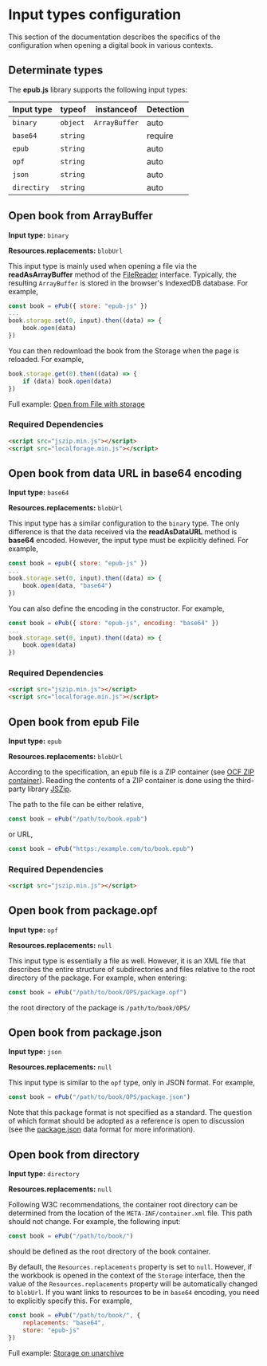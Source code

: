 # Input types configuration

This section of the documentation describes the specifics of the configuration when opening a digital book in various contexts.

## Determinate types

The **epub.js** library supports the following input types:

| Input type  | typeof   | instanceof    | Detection |
|-------------|----------|---------------|-----------|
| `binary`    | `object` | `ArrayBuffer` | auto      |
| `base64`    | `string` |               | require   |
| `epub`      | `string` |               | auto      |
| `opf`       | `string` |               | auto      |
| `json`      | `string` |               | auto      |
| `directiry` | `string` |               | auto      |

## Open book from ArrayBuffer

**Input type:** `binary`

**Resources.replacements:** `blobUrl`

This input type is mainly used when opening a file via the **readAsArrayBuffer** method of the [FileReader](https://developer.mozilla.org/en-US/docs/Web/API/FileReader) interface. Typically, the resulting `ArrayBuffer` is stored in the browser's IndexedDB database. For example,

```js
const book = ePub({ store: "epub-js" })
...
book.storage.set(0, input).then((data) => {
    book.open(data)
})
```

You can then redownload the book from the Storage when the page is reloaded. For example,

```js
book.storage.get(0).then((data) => {
    if (data) book.open(data)
})
```

Full example: [Open from File with storage](../examples/input-with-storage.html)

### Required Dependencies

```html
<script src="jszip.min.js"></script>
<script src="localforage.min.js"></script>
```

## Open book from data URL in base64 encoding

**Input type:** `base64`

**Resources.replacements:** `blobUrl`

This input type has a similar configuration to the `binary` type. The only difference is that the data received via the **readAsDataURL** method is **base64** encoded. However, the input type must be explicitly defined. For example,

```js
const book = epub({ store: "epub-js" })
...
book.storage.set(0, input).then((data) => {
    book.open(data, "base64")
})
```

You can also define the encoding in the constructor. For example,

```js
const book = ePub({ store: "epub-js", encoding: "base64" })
...
book.storage.set(0, input).then((data) => {
    book.open(data)
})
```

### Required Dependencies

```html
<script src="jszip.min.js"></script>
<script src="localforage.min.js"></script>
```

## Open book from epub File

**Input type:** `epub`

**Resources.replacements:** `blobUrl`

According to the specification, an epub file is a ZIP container (see [OCF ZIP container](https://www.w3.org/TR/epub/#sec-container-zip)). Reading the contents of a ZIP container is done using the third-party library [JSZip](https://github.com/Stuk/jszip).

The path to the file can be either relative,

```js
const book = ePub("/path/to/book.epub")
```

or URL,
```js
const book = ePub("https:/example.com/to/book.epub")
```

### Required Dependencies

```html
<script src="jszip.min.js"></script>
```

## Open book from package.opf

**Input type:** `opf`

**Resources.replacements:** `null`

This input type is essentially a file as well. However, it is an XML file that describes the entire structure of subdirectories and files relative to the root directory of the package. For example, when entering:

```js
const book = ePub("/path/to/book/OPS/package.opf")
```

the root directory of the package is `/path/to/book/OPS/`

## Open book from package.json

**Input type:** `json`

**Resources.replacements:** `null`

This input type is similar to the `opf` type, only in JSON format. For example,

```js
const book = ePub("/path/to/book/OPS/package.json")
```

Note that this package format is not specified as a standard. The question of which format should be adopted as a reference is open to discussion (see the [package.json](../assets/alice/OPS/package.json) data format for more information).

## Open book from directory

**Input type:** `directory`

**Resources.replacements:** `null`

Following W3C recommendations, the container root directory can be determined from the location of the `META-INF/container.xml` file. This path should not change. For example, the following input:

```js
const book = ePub("/path/to/book/")
```

should be defined as the root directory of the book container.

By default, the `Resources.replacements` property is set to `null`. However, if the workbook is opened in the context of the `Storage` interface, then the value of the `Resources.replacements` property will be automatically changed to `blobUrl`. If you want links to resources to be in `base64` encoding, you need to explicitly specify this. For example,

```js
const book = ePub("/path/to/book/", {
    replacements: "base64",
    store: "epub-js"
})
```

Full example: [Storage on unarchive](../examples/storage-on-unarchive.html)